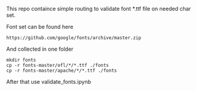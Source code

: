 This repo containce simple routing to validate font *.ttf file on needed char
set.

Font set can be found here

    https://github.com/google/fonts/archive/master.zip

And collected in one folder 

    mkdir fonts
    cp -r fonts-master/ofl/*/*.ttf ./fonts
    cp -r fonts-master/apache/*/*.ttf ./fonts

After that use validate_fonts.ipynb
